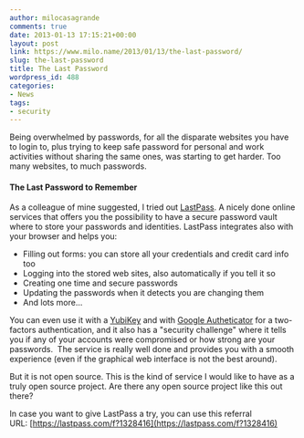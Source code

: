 ```yaml
---
author: milocasagrande
comments: true
date: 2013-01-13 17:15:21+00:00
layout: post
link: https://www.milo.name/2013/01/13/the-last-password/
slug: the-last-password
title: The Last Password
wordpress_id: 488
categories:
- News
tags:
- security
---
```


Being overwhelmed by passwords, for all the disparate websites you have to login to, plus trying to keep safe password for personal and work activities without sharing the same ones, was starting to get harder. Too many websites, to much passwords.

#### The Last Password to Remember

As a colleague of mine suggested, I tried out [LastPass](http://lastpass.com). A nicely done online services that offers you the possibility to have a secure password vault where to store your passwords and identities. LastPass integrates also with your browser and helps you:

  * Filling out forms: you can store all your credentials and credit card info too
  * Logging into the stored web sites, also automatically if you tell it so
  * Creating one time and secure passwords
  * Updating the passwords when it detects you are changing them
  * And lots more...

You can even use it with a [YubiKey](http://www.yubico.com/) and with [Google Autheticator](https://play.google.com/store/apps/details?id=com.google.android.apps.authenticator2&hl=en) for a two-factors authentication, and it also has a "security challenge" where it tells you if any of your accounts were compromised or how strong are your passwords.  The service is really well done and provides you with a smooth experience (even if the graphical web interface is not the best around).

But it is not open source. This is the kind of service I would like to have as a truly open source project. Are there any open source project like this out there?

In case you want to give LastPass a try, you can use this referral URL: [https://lastpass.com/f?1328416](https://lastpass.com/f?1328416)
